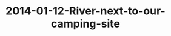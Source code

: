 ---
layout: blog
title: 2014-01-12-River-next-to-our-camping-site
category: blog
lat: 18.65256
lng: 98.63336
image: https://s3-us-west-2.amazonaws.com/travels2013/2014-01-12 00:07:55 PST.jpg
observation: 20140112000755PST
---